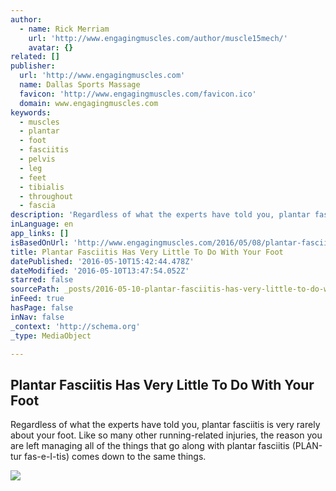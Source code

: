 ```yaml
---
author:
  - name: Rick Merriam
    url: 'http://www.engagingmuscles.com/author/muscle15mech/'
    avatar: {}
related: []
publisher:
  url: 'http://www.engagingmuscles.com'
  name: Dallas Sports Massage
  favicon: 'http://www.engagingmuscles.com/favicon.ico'
  domain: www.engagingmuscles.com
keywords:
  - muscles
  - plantar
  - foot
  - fasciitis
  - pelvis
  - leg
  - feet
  - tibialis
  - throughout
  - fascia
description: 'Regardless of what the experts have told you, plantar fasciitis is very rarely about your foot. Like so many other running-related injuries, the reason you are left managing all of the things that go along with plantar fasciitis (PLAN-tur fas-e-I-tis) comes down to the same things.'
inLanguage: en
app_links: []
isBasedOnUrl: 'http://www.engagingmuscles.com/2016/05/08/plantar-fasciitis-foot-pain/'
title: Plantar Fasciitis Has Very Little To Do With Your Foot
datePublished: '2016-05-10T15:42:44.478Z'
dateModified: '2016-05-10T13:47:54.052Z'
starred: false
sourcePath: _posts/2016-05-10-plantar-fasciitis-has-very-little-to-do-with-your-foot.md
inFeed: true
hasPage: false
inNav: false
_context: 'http://schema.org'
_type: MediaObject

---
```

<article style=""><h1>Plantar Fasciitis Has Very Little To Do With Your Foot</h1><p>Regardless of what the experts have told you, plantar fasciitis is very rarely about your foot. Like so many other running-related injuries, the reason you are left managing all of the things that go along with plantar fasciitis (PLAN-tur fas-e-I-tis) comes down to the same things.</p><img src="http://www.engagingmuscles.com/wp-content/uploads/2016/05/Plantar-Fasciitis-Facebook.jpg" /></article>